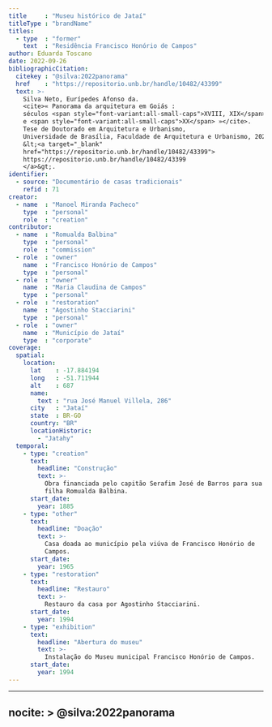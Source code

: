 ```yaml
---
title     : "Museu histórico de Jataí"
titleType : "brandName"
titles:
  - type  : "former"
    text  : "Residência Francisco Honório de Campos"
author: Eduarda Toscano
date: 2022-09-26
bibliographicCitation:
  citekey : "@silva:2022panorama"
  href    : "https://repositorio.unb.br/handle/10482/43399"
  text: >-
    Silva Neto, Eurípedes Afonso da.
    <cite>« Panorama da arquitetura em Goiás :
    séculos <span style="font-variant:all-small-caps">XVIII, XIX</span>
    e <span style="font-variant:all-small-caps">XX</span> »</cite>.
    Tese de Doutorado em Arquitetura e Urbanismo,
    Universidade de Brasília, Faculdade de Arquitetura e Urbanismo, 2022.
    &lt;<a target="_blank"
    href="https://repositorio.unb.br/handle/10482/43399">
    https://repositorio.unb.br/handle/10482/43399
    </a>&gt;.
identifier:
  - source: "Documentário de casas tradicionais"
    refid : 71
creator:
  - name  : "Manoel Miranda Pacheco"
    type  : "personal"
    role  : "creation"
contributor:
  - name  : "Romualda Balbina"
    type  : "personal"
    role  : "commission"
  - role  : "owner"
    name  : "Francisco Honório de Campos"
    type  : "personal"
  - role  : "owner"
    name  : "Maria Claudina de Campos"
    type  : "personal"
  - role  : "restoration"
    name  : "Agostinho Stacciarini"
    type  : "personal"
  - role  : "owner"
    name  : "Município de Jataí"
    type  : "corporate"
coverage:
  spatial:
    location:
      lat    : -17.884194
      long   : -51.711944
      alt    : 687
      name:
        text : "rua José Manuel Villela, 286"
      city   : "Jataí"
      state  : BR-GO
      country: "BR"
      locationHistoric:
        - "Jatahy"
  temporal:
    - type: "creation"
      text:
        headline: "Construção"
        text: >-
          Obra financiada pelo capitão Serafim José de Barros para sua
          filha Romualda Balbina.
      start_date:
        year: 1885
    - type: "other"
      text:
        headline: "Doação"
        text: >-
          Casa doada ao município pela viúva de Francisco Honório de
          Campos.
      start_date:
        year: 1965
    - type: "restoration"
      text:
        headline: "Restauro"
        text: >-
          Restauro da casa por Agostinho Stacciarini.
      start_date:
        year: 1994
    - type: "exhibition"
      text:
        headline: "Abertura do museu"
        text: >-
          Instalação do Museu municipal Francisco Honório de Campos.
      start_date:
        year: 1994
---
```


---
nocite: >
  @silva:2022panorama
---

